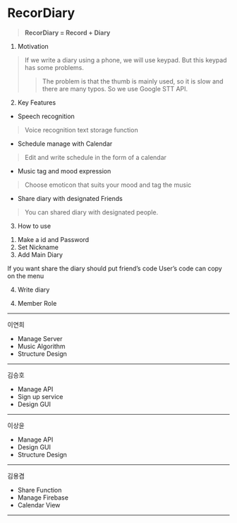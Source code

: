 # RecorDiary
> **RecorDiary = Record + Diary**

1. Motivation
>If we write a diary using a phone, we will use keypad. But this keypad has some problems. 
>>The problem is that the thumb is mainly used, so it is slow and there are many typos. So we use Google STT API.

2. Key Features
- Speech recognition
>Voice recognition text storage function
- Schedule manage with Calendar
>Edit and write schedule in the form of a calendar
- Music tag and mood expression
>Choose emoticon that suits your mood and tag the music
- Share diary with designated Friends
>You can shared diary with designated people.

3. How to use
1) Make a id and Password
2) Set Nickname
3) Add Main Diary

If you want share the diary should put friend’s code
User’s code can copy on the menu

4) Write diary


4. Member Role
---
이연희
- Manage Server
- Music Algorithm
- Structure Design
---
김승호
- Manage API
- Sign up service
- Design GUI
---
이상윤
- Manage API
- Design GUI
- Structure Design
---
김용겸
- Share Function
- Manage Firebase
- Calendar View
---
